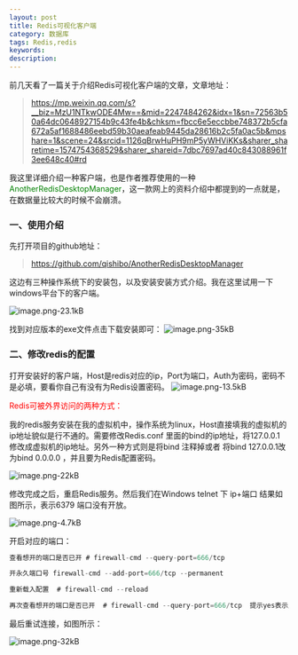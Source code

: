 ```yaml
---
layout: post
title: Redis可视化客户端
category: 数据库
tags: Redis,redis
keywords: 
description:
---
```


前几天看了一篇关于介绍Redis可视化客户端的文章，文章地址：

> https://mp.weixin.qq.com/s?__biz=MzU1NTkwODE4Mw==&mid=2247484262&idx=1&sn=72563b50a64dc0648927154b9c43fe4b&chksm=fbcc6e5eccbbe748372b5cfa672a5af1688486eebd59b30aeafeab9445da28616b2c5fa0ac5b&mpshare=1&scene=24&srcid=1126qBrwHuPH9mP5yWHViKKs&sharer_sharetime=1574754368529&sharer_shareid=7dbc7697ad40c843088961f3ee648c40#rd

我这里详细介绍一种客户端，也是作者推荐使用的一种 <font color="green">AnotherRedisDesktopManager</font>，这一款网上的资料介绍中都提到的一点就是，在数据量比较大的时候不会崩溃。


### 一、使用介绍

先打开项目的github地址：

> https://github.com/qishibo/AnotherRedisDesktopManager

这边有三种操作系统下的安装包，以及安装安装方式介绍。我在这里试用一下windows平台下的客户端。

![image.png-23.1kB][1]


找到对应版本的exe文件点击下载安装即可：
![image.png-35kB][2]


### 二、修改redis的配置

打开安装好的客户端，Host是redis对应的ip，Port为端口，Auth为密码，密码不是必填，要看你自己有没有为Redis设置密码。
![image.png-13.5kB][3]



<font color="red">Redis可被外界访问的两种方式：</font>

我的redis服务安装在我的虚拟机中，操作系统为linux，Host直接填我的虚拟机的ip地址貌似是行不通的。需要修改Redis.conf 里面的bind的ip地址，将127.0.0.1 修改成虚拟机的ip地址。另外一种方式则是将bind 注释掉或者
将bind 127.0.0.1改为bind 0.0.0.0 ，并且要为Redis配置密码。


![image.png-22kB][4]


修改完成之后，重启Redis服务。然后我们在Windows telnet 下 ip+端口
结果如图所示，表示6379 端口没有开放。

![image.png-4.7kB][5]

开启对应的端口：

```java
查看想开的端口是否已开 # firewall-cmd --query-port=666/tcp

开永久端口号 firewall-cmd --add-port=666/tcp --permanent

重新载入配置  # firewall-cmd --reload

再次查看想开的端口是否已开  # firewall-cmd --query-port=666/tcp  提示yes表示成功
```

最后重试连接，如图所示：

![image.png-32kB][6]


  [1]: http://static.zybuluo.com/qxjbeyond/od2v9ada3d8ytydks5yrce1y/image.png
  [2]: http://static.zybuluo.com/qxjbeyond/ywxm948ytyzsfd6afi5os5n7/image.png
  [3]: http://static.zybuluo.com/qxjbeyond/e9qk1smdwqyh7gsifz8er04d/image.png
  [4]: http://static.zybuluo.com/qxjbeyond/ulgg33ioybpdyc0xgnpa4pj4/image.png
  [5]: http://static.zybuluo.com/qxjbeyond/7i2eltmz11mcwijs4u0p2gdr/image.png
  [6]: http://static.zybuluo.com/qxjbeyond/aqfkvxelzundmtaqhl2li8p5/image.png
